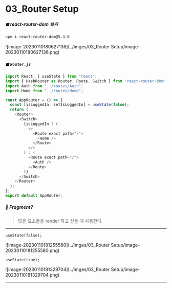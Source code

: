 # 03_Router Setup

##### ◼ react-router-dom  설치

```bash
npm i react-router-dom@5.3.0
```

![image-20230110180627136](../imges/03_Router Setup/image-20230110180627136.png)





##### ◼ `Router.js`

```js
import React, { useState } from "react";
import { HashRouter as Router, Route, Switch } from "react-router-dom";
import Auth from "../routes/Auth";
import Home from "../routes/Home";

const AppRouter = () => {
  const [isLoggedIn, setIsLoggedIn] = useState(false);
  return (
    <Router>
      <Switch>
        {isLoggedIn ? (
          <>
            <Route exact path="/">
              <Home />
            </Route>
          </>
        ) : (
          <Route exact path="/">
            <Auth />
          </Route>
        )}
      </Switch>
    </Router>
  );
};
export default AppRouter;
```



##### 🤔 Fragment? 

> 많은 요소들을 render 하고 싶을 때 사용한다. 



---

```
useState(false);
```

![image-20230110181255580](../imges/03_Router Setup/image-20230110181255580.png)

```
useState(true);
```

![image-20230110181329704](../imges/03_Router Setup/image-20230110181329704.png)

---



